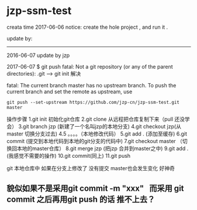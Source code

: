 # jzp-ssm-test

creata time 2017-06-06
notice: create the hole project , and run it .


update by:

------------------------------------------
2016-06-07 update by jzp

2017-06-07 $ git push fatal: Not a git repository (or any of the parent directories): .git
  --> git init 解决

fatal: The current branch master has no upstream branch.
To push the current branch and set the remote as upstream, use

    git push --set-upstream https://github.com/jzp-cn/jzp-ssm-test.git master

操作步骤
1.git init 初始化git仓库
2.git clone 从远程把仓库复制下来（pull 还没学会）
3.git branch jzp (新建了一个名叫jzp的本地分支)
4.git checkout jzp(从master 切换分支过去)
4.5  。。。。（本地修改代码）
5.git add .  (添加至缓存)
6.git commit (提交到本地代码到本地的git分支的代码中)
7.git checkout master  （切换回本地的master仓库）
8.git merge jzp (把jzp 合并到master之中)
9.git add . (我感觉不需要的操作)
10.git commit(同上)
11.git push




git 本地仓库中 如果在分支上修改了 没有提交  master也会发生变化  好神奇

貌似如果不是采用git commit -m "xxx"   而采用 git commit 之后再用git push 的话 推不上去？ 
-------------------------------------------
